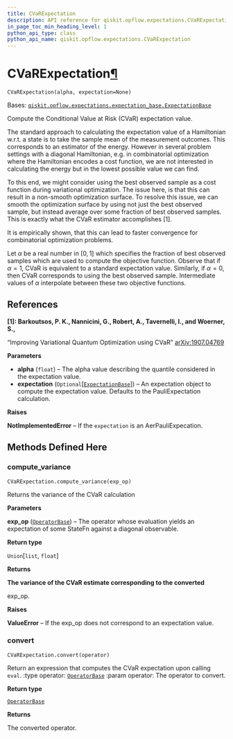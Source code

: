```yaml
---
title: CVaRExpectation
description: API reference for qiskit.opflow.expectations.CVaRExpectation
in_page_toc_min_heading_level: 1
python_api_type: class
python_api_name: qiskit.opflow.expectations.CVaRExpectation
---
```


# CVaRExpectation[¶](#cvarexpectation "Permalink to this headline")

<span id="qiskit.opflow.expectations.CVaRExpectation" />

`CVaRExpectation(alpha, expectation=None)`

Bases: [`qiskit.opflow.expectations.expectation_base.ExpectationBase`](qiskit.opflow.expectations.ExpectationBase "qiskit.opflow.expectations.expectation_base.ExpectationBase")

Compute the Conditional Value at Risk (CVaR) expectation value.

The standard approach to calculating the expectation value of a Hamiltonian w\.r.t. a state is to take the sample mean of the measurement outcomes. This corresponds to an estimator of the energy. However in several problem settings with a diagonal Hamiltonian, e.g. in combinatorial optimization where the Hamiltonian encodes a cost function, we are not interested in calculating the energy but in the lowest possible value we can find.

To this end, we might consider using the best observed sample as a cost function during variational optimization. The issue here, is that this can result in a non-smooth optimization surface. To resolve this issue, we can smooth the optimization surface by using not just the best observed sample, but instead average over some fraction of best observed samples. This is exactly what the CVaR estimator accomplishes \[1].

It is empirically shown, that this can lead to faster convergence for combinatorial optimization problems.

Let $\alpha$ be a real number in $[0,1]$ which specifies the fraction of best observed samples which are used to compute the objective function. Observe that if $\alpha = 1$, CVaR is equivalent to a standard expectation value. Similarly, if $\alpha = 0$, then CVaR corresponds to using the best observed sample. Intermediate values of $\alpha$ interpolate between these two objective functions.

## References

**\[1]: Barkoutsos, P. K., Nannicini, G., Robert, A., Tavernelli, I., and Woerner, S.,**

“Improving Variational Quantum Optimization using CVaR” [arXiv:1907.04769](https://arxiv.org/abs/1907.04769)

**Parameters**

*   **alpha** (`float`) – The alpha value describing the quantile considered in the expectation value.
*   **expectation** (`Optional`\[[`ExpectationBase`](qiskit.opflow.expectations.ExpectationBase "qiskit.opflow.expectations.expectation_base.ExpectationBase")]) – An expectation object to compute the expectation value. Defaults to the PauliExpectation calculation.

**Raises**

**NotImplementedError** – If the `expectation` is an AerPauliExpecation.

## Methods Defined Here

### compute\_variance

<span id="qiskit.opflow.expectations.CVaRExpectation.compute_variance" />

`CVaRExpectation.compute_variance(exp_op)`

Returns the variance of the CVaR calculation

**Parameters**

**exp\_op** ([`OperatorBase`](qiskit.opflow.OperatorBase "qiskit.opflow.operator_base.OperatorBase")) – The operator whose evaluation yields an expectation of some StateFn against a diagonal observable.

**Return type**

`Union`\[`list`, `float`]

**Returns**

**The variance of the CVaR estimate corresponding to the converted**

exp\_op.

**Raises**

**ValueError** – If the exp\_op does not correspond to an expectation value.

### convert

<span id="qiskit.opflow.expectations.CVaRExpectation.convert" />

`CVaRExpectation.convert(operator)`

Return an expression that computes the CVaR expectation upon calling `eval`. :type operator: [`OperatorBase`](qiskit.opflow.OperatorBase "qiskit.opflow.operator_base.OperatorBase") :param operator: The operator to convert.

**Return type**

[`OperatorBase`](qiskit.opflow.OperatorBase "qiskit.opflow.operator_base.OperatorBase")

**Returns**

The converted operator.

